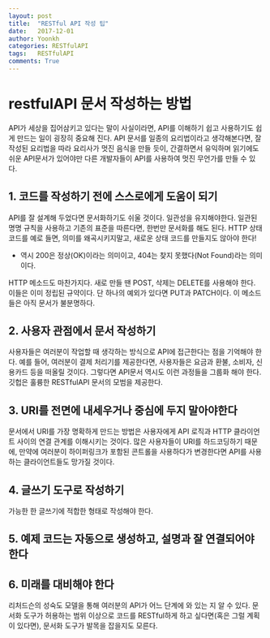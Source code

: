 ```yaml
---
layout: post
title:  "RESTful API 작성 팁"
date:   2017-12-01
author: Yoonkh
categories: RESTfulAPI
tags:	RESTfulAPI
comments: True
---
```




# restfulAPI 문서 작성하는 방법

API가 세상을 집어삼키고 있다는 말이 사실이라면, API를 이해하기 쉽고 사용하기도 쉽게 만드는 일이 굉장히 중요해 진다. API 문서를 일종의 요리법이라고 생각해본다면, 잘 작성된 요리법을 따라 요리사가 멋진 음식을 만들 듯이, 간결하면서 유익하며 읽기에도 쉬운 API문서가 있어야만 다른 개발자들이 API를 사용하여 멋진 무언가를 만들 수 있다.

## 1. 코드를 작성하기 전에 스스로에게 도움이 되기

API를 잘 설계해 두었다면 문서화하기도 쉬울 것이다. 일관성을 유지해야한다. 일관된 명명 규칙을 사용하고 기존의 표준을 따른다면, 한번만 문서화를 해도 된다. HTTP 상태 코드를 예로 들면, 의미를 왜곡시키지말고, 새로운 상태 코드를 만들지도 않아야 한다! 

- 역시 200은 정상(OK)이라는 의미이고, 404는 찾지 못했다(Not Found)라는 의미이다.

HTTP 메소드도 마찬가지다. 새로 만들 땐 POST, 삭제는 DELETE를 사용해야 한다. 이들은 이미 정립된 규약이다. 단 하나의 예외가 있다면 PUT과 PATCH이다. 이 메소드들은 아직 문서가 불분명하다.

## 2. 사용자 관점에서 문서 작성하기

사용자들은 여러분이 작업할 때 생각하는 방식으로 API에 접근한다는 점을 기억해야 한다. 예를 들어, 여러분이 결제 처리기를 제공한다면, 사용자들은 요금과 환불, 소비자, 신용카드 등을 떠올릴 것이다. 그렇다면 API문서 역시도 이런 과정들을 그룹화 해야 한다. 깃헙은 훌륭한 RESTfulAPI 문서의 모범을 제공한다.

## 3. URI를 전면에 내세우거나 중심에 두지 말아야한다

문서에서 URI를 가장 명확하게 만드는 방법은 사용자에게 API 로직과 HTTP 클라이언트 사이의 연결 관계를 이해시키는 것이다. 많은 사용자들이 URI를 하드코딩하기 때문에, 만약에 여러분이 하이퍼링크가 포함된 콘트롤을 사용하다가 변경한다면 API를 사용하는 클라이언트들도 망가질 것이다.

## 4. 글쓰기 도구로 작성하기

가능한 한 글쓰기에 적합한 형태로 작성해야 한다. 

## 5. 예제 코드는 자동으로 생성하고, 설명과 잘 연결되어야 한다

## 6. 미래를 대비해야 한다

리처드슨의 성숙도 모델을 통해 여러분의 API가 어느 단계에 와 있는 지 알 수 있다. 문서화 도구가 허용하는 범위 이상으로 코드를 RESTful하게 하고 싶다면(혹은 그럴 계획이 있다면), 문서화 도구가 발목을 잡을지도 모른다.

